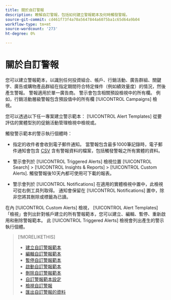 ```yaml
---
title: 關於自訂警報
description: 瞭解自訂警報，包括如何建立警報範本及何時觸發警報。
source-git-commit: cd461f73f4a70a5647844a6075ba1c65d64a9b04
workflow-type: tm+mt
source-wordcount: '273'
ht-degree: 0%

---
```


# 關於自訂警報

您可以建立警報範本，以識別任何投資組合、帳戶、行銷活動、廣告群組、關鍵字、廣告或購物產品群組在指定期間符合特定條件（例如績效量度）的情況，然後產生警報。 警報適用於單一廣告商。 警示會包含相關預設檢視中的所有欄。 例如，行銷活動層級警報包含預設值中的所有欄 [!UICONTROL Campaigns] 檢視。

您可以透過以下任一專案建立警示範本： [!UICONTROL Alert Templates] 從要評估的實體型別的促銷活動管理檢視中檢視或。

觸發警示範本的警示執行個體時：

* 指定的收件者會收到電子郵件通知。 當警報包含最多1000筆記錄時，電子郵件通知會包含 [CSV](/help/search-social-commerce/glossary.md#c-d) 含有警報資料的檔案，包括觸發警報之所有實體的資料。

* 警示會列於 [!UICONTROL Triggered Alerts] 檢視位置 [!UICONTROL Search] > [!UICONTROL Insights & Reports] > [!UICONTROL Custom Alerts]. 觸發警報後10天內都可使用可下載的報表。

* 警示會列於 [!UICONTROL Notifications] 在適用的實體檢視中置中，此檢視可從右側工具列取得。 通知會保留在 [!UICONTROL Notifications] 置中，除非您將其刪除或標籤為已讀。

在內 [!UICONTROL Custom Alerts] 檢視， [!UICONTROL Alert Templates] 「檢視」會列出針對帳戶建立的所有警報範本，您可以建立、編輯、暫停、重新啟用和刪除警報範本。 此 [!UICONTROL Triggered Alerts] 檢視會列出產生的警示執行個體。

>[!MORELIKETHIS]
>
>* [建立自訂警報範本](alert-template-create.md)
>* [編輯自訂警報範本](alert-template-edit.md)
>* [暫停自訂警報範本](alert-template-pause.md)
>* [啟動自訂警報範本](alert-template-activate.md)
>* [刪除自訂警報範本](alert-template-delete.md)
>* [自訂警報範本設定](alert-template-settings.md)
>* [檢視自訂警報](alert-view.md)
>* [匯出自訂警報的資料](alert-export-data.md)

